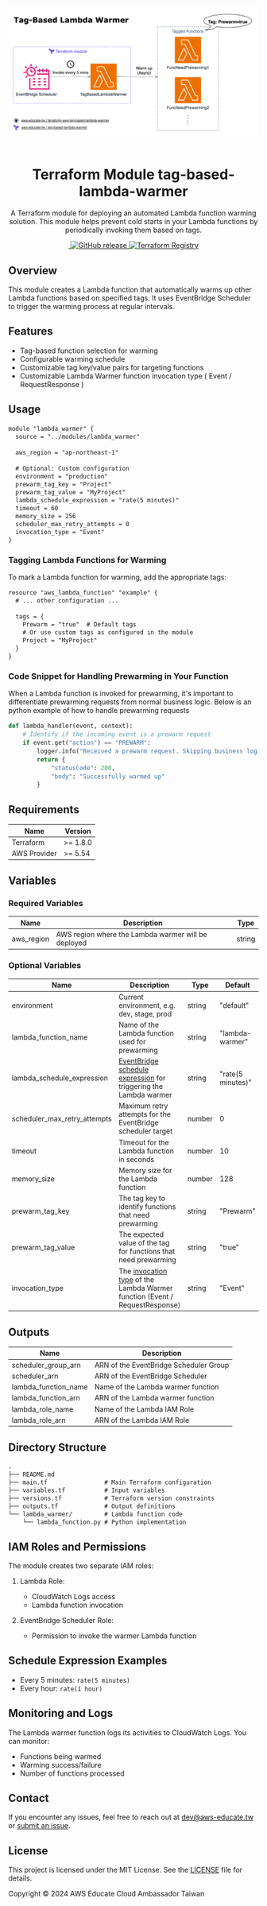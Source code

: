 <!-- markdownlint-disable -->
<div align="center">
  <img src="./imgs/AWS Tag-based Lambda Warmer Archietecure Diagram.png" alt="cover">
</div>

<br>

<h1 align="center">Terraform Module tag-based-lambda-warmer</h1>

<p align="center">
  A Terraform module for deploying an automated Lambda function warming solution. This module helps prevent cold starts in your Lambda functions by periodically invoking them based on tags.
</p>

<p align="center">
  <a aria-label="License" href="https://github.com/aws-educate-tw/terraform-aws-tag-based-lambda-warmer/blob/main/LICENSE">
    <img alt="" src="https://img.shields.io/github/license/aws-educate-tw/terraform-aws-tag-based-lambda-warmer">
  </a>
  <a aria-label="Latest Release" href="https://github.com/aws-educate-tw/terraform-aws-tag-based-lambda-warmer/releases">
    <img alt="GitHub release" src="https://img.shields.io/github/v/release/aws-educate-tw/terraform-aws-tag-based-lambda-warmer">
  </a>
  <a aria-label="Terraform Registry" href="https://registry.terraform.io/modules/aws-educate-tw/tag-based-lambda-warmer/aws/latest">
    <img alt="Terraform Registry" src="https://img.shields.io/badge/Terraform-Module-blueviolet?logo=terraform">
  </a>
</p>
<!-- markdownlint-restore -->

## Overview

This module creates a Lambda function that automatically warms up other Lambda functions based on specified tags. It uses EventBridge Scheduler to trigger the warming process at regular intervals.

## Features

- Tag-based function selection for warming
- Configurable warming schedule
- Customizable tag key/value pairs for targeting functions
- Customizable Lambda Warmer function invocation type ( Event / RequestResponse )

## Usage

```hcl
module "lambda_warmer" {
  source = "../modules/lambda_warmer"

  aws_region = "ap-northeast-1"

  # Optional: Custom configuration
  environment = "production"
  prewarm_tag_key = "Project"
  prewarm_tag_value = "MyProject"
  lambda_schedule_expression = "rate(5 minutes)"
  timeout = 60
  memory_size = 256
  scheduler_max_retry_attempts = 0
  invocation_type = "Event"
}
```

### Tagging Lambda Functions for Warming

To mark a Lambda function for warming, add the appropriate tags:

```hcl
resource "aws_lambda_function" "example" {
  # ... other configuration ...

  tags = {
    Prewarm = "true"  # Default tags
    # Or use custom tags as configured in the module
    Project = "MyProject"
  }
}
```

### Code Snippet for Handling Prewarming in Your Function

When a Lambda function is invoked for prewarming, it's important to differentiate prewarming requests from normal business logic. Below is an python example of how to handle prewarming requests

```python
def lambda_handler(event, context):
    # Identify if the incoming event is a prewarm request
    if event.get("action") == "PREWARM":
        logger.info("Received a prewarm request. Skipping business logic.")
        return {
            "statusCode": 200,
            "body": "Successfully warmed up"
        }

```

## Requirements

| Name | Version |
|------|---------|
| Terraform | >= 1.8.0 |
| AWS Provider | >= 5.54 |

## Variables

### Required Variables

| Name | Description | Type |
|------|-------------|------|
| aws_region | AWS region where the Lambda warmer will be deployed | string |

### Optional Variables

| Name | Description | Type | Default |
|------|-------------|------|---------|
| environment | Current environment, e.g. dev, stage, prod | string | "default" |
| lambda_function_name | Name of the Lambda function used for prewarming | string | "lambda-warmer" |
| lambda_schedule_expression | [EventBridge schedule expression](https://docs.aws.amazon.com/scheduler/latest/UserGuide/schedule-types.html) for triggering the Lambda warmer | string | "rate(5 minutes)" |
| scheduler_max_retry_attempts | Maximum retry attempts for the EventBridge scheduler target | number | 0 |
| timeout | Timeout for the Lambda function in seconds | number | 10 |
| memory_size | Memory size for the Lambda function | number | 128 |
| prewarm_tag_key | The tag key to identify functions that need prewarming | string | "Prewarm" |
| prewarm_tag_value | The expected value of the tag for functions that need prewarming | string | "true" |
| invocation_type | The [invocation type](https://docs.aws.amazon.com/lambda/latest/api/API_Invoke.html#API_Invoke_RequestSyntax) of the Lambda Warmer function (Event / RequestResponse) | string | "Event" |

## Outputs

| Name | Description |
|------|-------------|
| scheduler_group_arn | ARN of the EventBridge Scheduler Group |
| scheduler_arn | ARN of the EventBridge Scheduler |
| lambda_function_name | Name of the Lambda warmer function |
| lambda_function_arn | ARN of the Lambda warmer function |
| lambda_role_name | Name of the Lambda IAM Role |
| lambda_role_arn | ARN of the Lambda IAM Role |

## Directory Structure

```plaintext
.
├── README.md
├── main.tf                # Main Terraform configuration
├── variables.tf           # Input variables
├── versions.tf            # Terraform version constraints
├── outputs.tf             # Output definitions
└── lambda_warmer/         # Lambda function code
    └── lambda_function.py # Python implementation
```

## IAM Roles and Permissions

The module creates two separate IAM roles:

1. Lambda Role:
   - CloudWatch Logs access
   - Lambda function invocation

2. EventBridge Scheduler Role:
   - Permission to invoke the warmer Lambda function

## Schedule Expression Examples

- Every 5 minutes: `rate(5 minutes)`
- Every hour: `rate(1 hour)`

## Monitoring and Logs

The Lambda warmer function logs its activities to CloudWatch Logs. You can monitor:

- Functions being warmed
- Warming success/failure
- Number of functions processed

## Contact

If you encounter any issues, feel free to reach out at <dev@aws-educate.tw> or [submit an issue](https://github.com/aws-educate-tw/terraform-aws-tag-based-lambda-warmer/issues/new).

## License

This project is licensed under the MIT License. See the [LICENSE](LICENSE) file for details.

Copyright © 2024 AWS Educate Cloud Ambassador Taiwan
